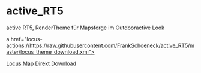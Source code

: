 # active_RT5
 active RT5, RenderTheme für Mapsforge im Outdooractive Look
 
 a href="locus-actions://https://raw.githubusercontent.com/FrankSchoeneck/active_RT5/master/locus_theme_download.xml"> </a>
 
 [Locus Map Direkt Download](https://raw.githubusercontent.com/FrankSchoeneck/active_RT5/master/locus_theme_download.xml)
